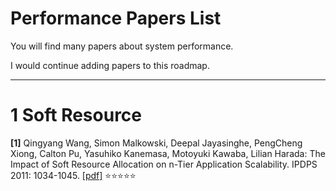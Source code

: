 # Performance Papers List

You will find many papers about system performance.

I would continue adding papers to this roadmap.


---------------------------------------

# 1 Soft Resource

**[1]** Qingyang Wang, Simon Malkowski, Deepal Jayasinghe, PengCheng Xiong, Calton Pu, Yasuhiko Kanemasa, Motoyuki Kawaba, Lilian Harada: The Impact of Soft Resource Allocation on n-Tier Application Scalability. IPDPS 2011: 1034-1045. [[pdf]](https://github.com/ZXD0328/paper/blob/master/papers/system%20performance/IPDPS-2011-The%20Impact%20of%20Soft%20Resource%20Allocation%20on%20n-Tier%20Application%20Scalability.pdf) :star::star::star::star::star:
